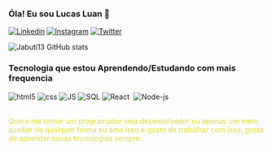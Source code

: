 ### Óla! Eu sou Lucas Luan 👋


[![Linkedin](https://img.shields.io/badge/LinkedIn-0077B5?style=for-the-badge&logo=linkedin&logoColor=white)](https://www.linkedin.com/inlucas-luan-3b915222b/)
[![Instagram](https://img.shields.io/badge/Instagram-E4405F?style=for-the-badge&logo=instagram&logoColor=white)](https://www.instagram.com/lukkasluan74/)
[![Twitter](https://img.shields.io/badge/Twitter-1DA1F2?style=for-the-badge&logo=twitter&logoColor=white)](https://twitter.com/M5Niac)

![Jabuti13 GitHub stats](https://github-readme-stats.vercel.app/api?username=Jabuti13&show_icons=true&theme=radical)

### Tecnologia que estou Aprendendo/Estudando com mais frequencia
<div>
    <img align="center" alt="html5" src="https://img.shields.io/badge/HTML5-E34F26?style=for-the-badge&logo=html5&logoColor=white">
    <img align="center" alt="css" src="https://img.shields.io/badge/CSS3-1572B6?style=for-the-badge&logo=css3&logoColor=white">
    <img align="center" alt="JS" src="https://img.shields.io/badge/JavaScript-F7DF1E?style=for-the-badge&logo=javascript&logoColor=black">
    <img align="center" alt="SQL" src="https://img.shields.io/badge/MySQL-00000F?style=for-the-badge&logo=mysql&logoColor=white">
    <img align="center" alt="React" src="https://img.shields.io/badge/React-20232A?style=for-the-badge&logo=react&logoColor=61DAFB">
    <img align="center" alt="" src="https://img.shields.io/badge/TypeScript-007ACC?style=for-the-badge&logo=typescript&logoColor=white">
    <img align="center" alt="Node-js" src="https://img.shields.io/badge/Node.js-43853D?style=for-the-badge&logo=node.js&logoColor=white">

</div> <br/>
<div style="color: #E3D82C">
<p>
Quero me tornar um programador seja desenvolvedor ou apenas um mero auxiliar de qualquer forma eu amo isso e gosto de trabalhar com isso, gosto de aprender novas tecnologias sempre...
</p>
</div>
